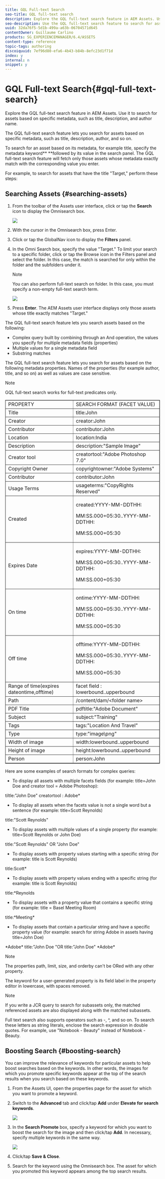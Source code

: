 ```yaml
---
title: GQL Full-text Search
seo-title: GQL full-text search
description: Explore the GQL full-text search feature in AEM Assets. Use it to search for assets based on specific metadata, such as title, description, and author name.
seo-description: Use the GQL full-text search feature to search for assets based on specific metadata, such as title, description, and author name.
uuid: 32da76f5-5d1b-499a-a63b-06704571d645
contentOwner: Guillaume Carlino
products: SG_EXPERIENCEMANAGER/6.4/ASSETS
content-type: reference
topic-tags: authoring
discoiquuid: 7ef96d80-efa6-4b43-b84b-8efc23d1f71d
index: y
internal: n
snippet: y
---
```


# GQL Full-text Search{#gql-full-text-search}

Explore the GQL full-text search feature in AEM Assets. Use it to search for assets based on specific metadata, such as title, description, and author name.

The GQL full-text search feature lets you search for assets based on specific metadata, such as title, description, author, and so on.

To search for an asset based on its metadata, for example title, specify the metadata keyword** **followed by its value in the search panel. The GQL full-text search feature will fetch only those assets whose metadata exactly match with the corresponding value you enter.

For example, to search for assets that have the title "Target," perform these steps:

## Searching Assets {#searching-assets}

1. From the toolbar of the Assets user interface, click or tap the **Search** icon to display the Omnisearch box.

   ![](do-not-localize/chlimage_1.png)

1. With the cursor in the Omnisearch box, press Enter.
1. Click or tap the GlobalNav icon to display the **Filters** panel.
1. In the Omni Search box, specify the value "Target." To limit your search to a specific folder, click or tap the Browse icon in the Filters panel and select the folder. In this case, the match is searched for only within the folder and the subfolders under it.

   >[!NOTE]
   >
   >You can also perform full-text search on folder. In this case, you must specify a non-empty full-text search term.

   ![](assets/gql_search.png)

1. Press **Enter**. The AEM Assets user interface displays only those assets whose title exactly matches "Target."

The GQL full-text search feature lets you search assets based on the following:

* Complex query built by combining through an And operation, the values you specify for multiple metadata fields (properties)
* Multiple values for a single metadata field
* Substring matches

The GQL full-text search feature lets you search for assets based on the following metadata properties. Names of the properties (for example author, title, and so on) as well as values are case sensitive.

>[!NOTE]
>
>GQL full-text search works for full-text predicates only.

<table border="1" cellpadding="1" cellspacing="0" width="100%"> 
 <tbody>
  <tr>
   <td>PROPERTY </td> 
   <td>SEARCH FORMAT (FACET VALUE)</td> 
  </tr>
  <tr>
   <td>Title </td> 
   <td>title:John</td> 
  </tr>
  <tr>
   <td>Creator </td> 
   <td>creator:John</td> 
  </tr>
  <tr>
   <td>Contributor </td> 
   <td>contributor:John</td> 
  </tr>
  <tr>
   <td>Location </td> 
   <td>location:India</td> 
  </tr>
  <tr>
   <td>Description </td> 
   <td>description:"Sample Image"</td> 
  </tr>
  <tr>
   <td>Creator tool </td> 
   <td>creatortool:"Adobe Photoshop 7.0"</td> 
  </tr>
  <tr>
   <td>Copyright Owner </td> 
   <td>copyrightowner:"Adobe Systems"</td> 
  </tr>
  <tr>
   <td>Contributor </td> 
   <td>contributor:John</td> 
  </tr>
  <tr>
   <td>Usage Terms </td> 
   <td>usageterms:"CopyRights Reserved"</td> 
  </tr>
  <tr>
   <td>Created</td> 
   <td><p>created:YYYY-MM-DDTHH:</p> <p>MM:SS.000+05:30..YYYY-MM-DDTHH:</p> <p>MM:SS.000+05:30</p> </td> 
  </tr>
  <tr>
   <td>Expires Date</td> 
   <td><p>expires:YYYY-MM-DDTHH:</p> <p>MM:SS.000+05:30..YYYY-MM-DDTHH:</p> <p>MM:SS.000+05:30</p> </td> 
  </tr>
  <tr>
   <td>On time</td> 
   <td><p>ontime:YYYY-MM-DDTHH:</p> <p>MM:SS.000+05:30..YYYY-MM-DDTHH:</p> <p>MM:SS.000+05:30</p> </td> 
  </tr>
  <tr>
   <td>Off time</td> 
   <td><p>offtime:YYYY-MM-DDTHH:</p> <p>MM:SS.000+05:30..YYYY-MM-DDTHH:</p> <p>MM:SS.000+05:30</p> </td> 
  </tr>
  <tr>
   <td>Range of time(expires dateontime,offtime)</td> 
   <td>facet field : lowerbound..upperbound</td> 
  </tr>
  <tr>
   <td>Path</td> 
   <td>/content/dam/&lt;folder name&gt;</td> 
  </tr>
  <tr>
   <td>PDF Title</td> 
   <td>pdftitle:"Adobe Document"</td> 
  </tr>
  <tr>
   <td>Subject </td> 
   <td>subject:"Training"</td> 
  </tr>
  <tr>
   <td>Tags</td> 
   <td>tags:"Location And Travel"</td> 
  </tr>
  <tr>
   <td>Type</td> 
   <td>type:"image\png"</td> 
  </tr>
  <tr>
   <td>Width of image</td> 
   <td>width:lowerbound..upperbound</td> 
  </tr>
  <tr>
   <td>Height of image</td> 
   <td>height:lowerbound..upperbound</td> 
  </tr>
  <tr>
   <td>Person</td> 
   <td>person:John</td> 
  </tr>
 </tbody>
</table>

Here are some examples of search formats for complex queries:

* To display all assets with multiple facets fields (for example: title=John Doe and creator tool = Adobe Photoshop):

tiltle:"John Doe" creatortool : Adobe&#42;

* To display all assets when the facets value is not a single word but a sentence (for example: title=Scott Reynolds)

title:"Scott Reynolds"

* To display assets with multiple values of a single property (for example: title=Scott Reynolds or John Doe)

title:"Scott Reynolds" OR "John Doe"

* To display assets with property values starting with a specific string (for example: title is Scott Reynolds)

title:Scott&#42;

* To display assets with property values ending with a specific string (for example: title is Scott Reynolds)

title:&#42;Reynolds

* To display assets with a property value that contains a specific string (for example: title = Basel Meeting Room)

title:&#42;Meeting&#42;

* To display assets that contain a particular string and have a specific property value (for example: search for string Adobe in assets having title=John Doe)

&#42;Adobe&#42; title:"John Doe "OR title:"John Doe" &#42;Adobe&#42;

>[!NOTE]
>
>The properties path, limit, size, and orderby can't be ORed with any other property.
>
>The keyword for a user-generated property is its field label in the property editor in lowercase, with spaces removed.
>

>[!NOTE]
>
>If you write a JCR query to search for subassets only, the matched referenced assets are also displayed along with the matched subassets.

Full text search also supports operators such as -, ^, and so on. To search these letters as string literals, enclose the search expression in double quotes. For example, use "Notebook - Beauty" instead of Notebook - Beauty.

## Boosting Search {#boosting-search}

You can improve the relevance of keywords for particular assets to help boost searches based on the keywords. In other words, the images for which you promote specific keywords appear at the top of the search results when you search based on these keywords.

1. From the Assets UI, open the properties page for the asset for which you want to promote a keyword.
1. Switch to the **Advanced** tab and click/tap **Add** under **Elevate for search keywords**.

   ![](assets/elevate_for_search.png)

1. In the **Search Promote** box, specify a keyword for which you want to boost the search for the image and then click/tap **Add**. In necessary, specify multiple keywords in the same way. 

   ![](assets/add_search_word.png)

1. Click/tap **Save & Close**.
1. Search for the keyword using the Omnisearch box. The asset for which you promoted this keyword appears among the top search results.

